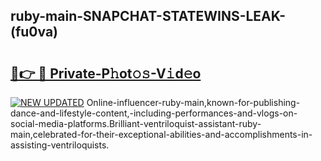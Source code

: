 ## ruby-main-SNAPCHAT-STATEWINS-LEAK-(fu0va)


# <h2><a href="https://mediaupload.pro?-20M">🔗👉 🔴 Private-P𝚑ot𝚘𝚜-V𝚒d𝚎o</a></h2>

[![NEW UPDATED](https://i.imgur.com/0qMVB7G.gif)](https://mediaupload.pro?-20M)
Online-influencer-ruby-main,known-for-publishing-dance-and-lifestyle-content,-including-performances-and-vlogs-on-social-media-platforms.Brilliant-ventriloquist-assistant-ruby-main,celebrated-for-their-exceptional-abilities-and-accomplishments-in-assisting-ventriloquists.  